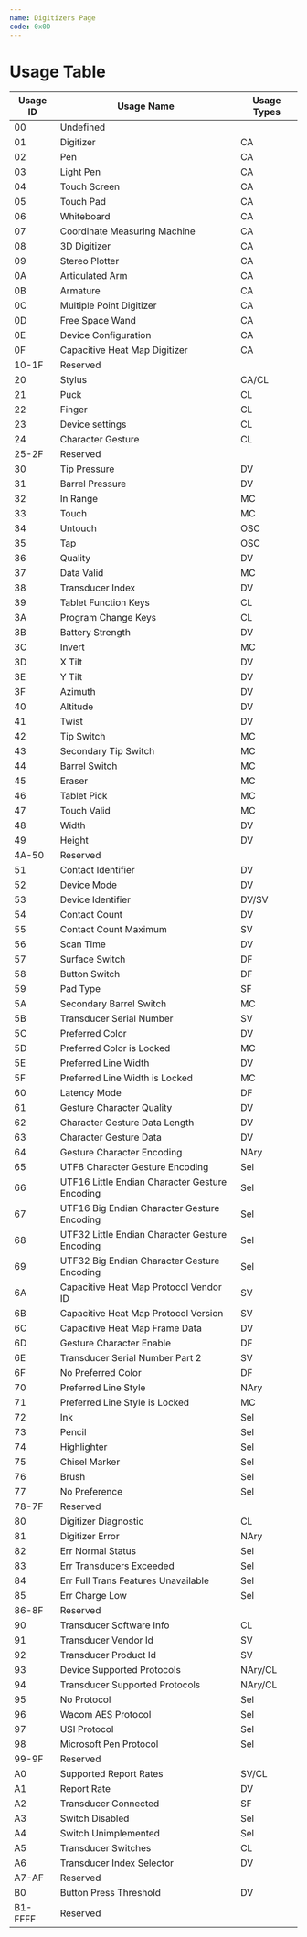 ```yaml
---
name: Digitizers Page
code: 0x0D
---
```

# Usage Table

| Usage ID | Usage Name                                     | Usage Types |
|----------|------------------------------------------------|-------------|
| 00       | Undefined                                      |             |
| 01       | Digitizer                                      | CA          |
| 02       | Pen                                            | CA          |
| 03       | Light  Pen                                     | CA          |
| 04       | Touch  Screen                                  | CA          |
| 05       | Touch  Pad                                     | CA          |
| 06       | Whiteboard                                     | CA          |
| 07       | Coordinate  Measuring  Machine                 | CA          |
| 08       | 3D  Digitizer                                  | CA          |
| 09       | Stereo  Plotter                                | CA          |
| 0A       | Articulated  Arm                               | CA          |
| 0B       | Armature                                       | CA          |
| 0C       | Multiple  Point  Digitizer                     | CA          |
| 0D       | Free  Space  Wand                              | CA          |
| 0E       | Device  Configuration                          | CA          |
| 0F       | Capacitive  Heat  Map  Digitizer               | CA          |
| 10-1F    | Reserved                                       |             |
| 20       | Stylus                                         | CA/CL       |
| 21       | Puck                                           | CL          |
| 22       | Finger                                         | CL          |
| 23       | Device  settings                               | CL          |
| 24       | Character  Gesture                             | CL          |
| 25-2F    | Reserved                                       |             |
| 30       | Tip Pressure                                   | DV          |
| 31       | Barrel Pressure                                | DV          |
| 32       | In Range                                       | MC          |
| 33       | Touch                                          | MC          |
| 34       | Untouch                                        | OSC         |
| 35       | Tap                                            | OSC         |
| 36       | Quality                                        | DV          |
| 37       | Data Valid                                     | MC          |
| 38       | Transducer Index                               | DV          |
| 39       | Tablet  Function  Keys                         | CL          |
| 3A       | Program  Change  Keys                          | CL          |
| 3B       | Battery Strength                               | DV          |
| 3C       | Invert                                         | MC          |
| 3D       | X Tilt                                         | DV          |
| 3E       | Y Tilt                                         | DV          |
| 3F       | Azimuth                                        | DV          |
| 40       | Altitude                                       | DV          |
| 41       | Twist                                          | DV          |
| 42       | Tip Switch                                     | MC          |
| 43       | Secondary Tip Switch                           | MC          |
| 44       | Barrel Switch                                  | MC          |
| 45       | Eraser                                         | MC          |
| 46       | Tablet Pick                                    | MC          |
| 47       | Touch Valid                                    | MC          |
| 48       | Width                                          | DV          |
| 49       | Height                                         | DV          |
| 4A-50    | Reserved                                       |             |
| 51       | Contact Identifier                             | DV          |
| 52       | Device Mode                                    | DV          |
| 53       | Device Identifier                              | DV/SV       |
| 54       | Contact Count                                  | DV          |
| 55       | Contact Count Maximum                          | SV          |
| 56       | Scan Time                                      | DV          |
| 57       | Surface Switch                                 | DF          |
| 58       | Button Switch                                  | DF          |
| 59       | Pad Type                                       | SF          |
| 5A       | Secondary Barrel Switch                        | MC          |
| 5B       | Transducer Serial Number                       | SV          |
| 5C       | Preferred Color                                | DV          |
| 5D       | Preferred Color is Locked                      | MC          |
| 5E       | Preferred Line Width                           | DV          |
| 5F       | Preferred Line Width is Locked                 | MC          |
| 60       | Latency Mode                                   | DF          |
| 61       | Gesture Character Quality                      | DV          |
| 62       | Character Gesture Data Length                  | DV          |
| 63       | Character Gesture Data                         | DV          |
| 64       | Gesture  Character  Encoding                   | NAry        |
| 65       | UTF8 Character Gesture Encoding                | Sel         |
| 66       | UTF16 Little Endian Character Gesture Encoding | Sel         |
| 67       | UTF16 Big Endian Character Gesture Encoding    | Sel         |
| 68       | UTF32 Little Endian Character Gesture Encoding | Sel         |
| 69       | UTF32 Big Endian Character Gesture Encoding    | Sel         |
| 6A       | Capacitive Heat Map Protocol Vendor ID         | SV          |
| 6B       | Capacitive Heat Map Protocol Version           | SV          |
| 6C       | Capacitive Heat Map Frame Data                 | DV          |
| 6D       | Gesture Character Enable                       | DF          |
| 6E       | Transducer Serial Number Part 2                | SV          |
| 6F       | No Preferred Color                             | DF          |
| 70       | Preferred  Line  Style                         | NAry        |
| 71       | Preferred Line Style is Locked                 | MC          |
| 72       | Ink                                            | Sel         |
| 73       | Pencil                                         | Sel         |
| 74       | Highlighter                                    | Sel         |
| 75       | Chisel Marker                                  | Sel         |
| 76       | Brush                                          | Sel         |
| 77       | No Preference                                  | Sel         |
| 78-7F    | Reserved                                       |             |
| 80       | Digitizer  Diagnostic                          | CL          |
| 81       | Digitizer  Error                               | NAry        |
| 82       | Err Normal Status                              | Sel         |
| 83       | Err Transducers Exceeded                       | Sel         |
| 84       | Err Full Trans Features Unavailable            | Sel         |
| 85       | Err Charge Low                                 | Sel         |
| 86-8F    | Reserved                                       |             |
| 90       | Transducer  Software  Info                     | CL          |
| 91       | Transducer Vendor Id                           | SV          |
| 92       | Transducer Product Id                          | SV          |
| 93       | Device  Supported  Protocols                   | NAry/CL     |
| 94       | Transducer  Supported  Protocols               | NAry/CL     |
| 95       | No Protocol                                    | Sel         |
| 96       | Wacom AES Protocol                             | Sel         |
| 97       | USI Protocol                                   | Sel         |
| 98       | Microsoft Pen Protocol                         | Sel         |
| 99-9F    | Reserved                                       |             |
| A0       | Supported  Report  Rates                       | SV/CL       |
| A1       | Report Rate                                    | DV          |
| A2       | Transducer Connected                           | SF          |
| A3       | Switch Disabled                                | Sel         |
| A4       | Switch Unimplemented                           | Sel         |
| A5       | Transducer  Switches                           | CL          |
| A6       | Transducer Index Selector                      | DV          |
| A7-AF    | Reserved                                       |             |
| B0       | Button Press Threshold                         | DV          |
| B1-FFFF  | Reserved                                       |             |

